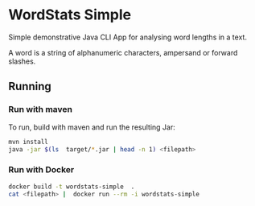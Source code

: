 
# WordStats Simple

Simple demonstrative Java CLI App for analysing word lengths in a text.

A word is a string of alphanumeric characters, ampersand or forward slashes.

## Running

### Run with maven

To run, build with maven and run the resulting Jar:
```bash
mvn install
java -jar $(ls  target/*.jar | head -n 1) <filepath>
```

### Run with Docker

```bash
docker build -t wordstats-simple  .
cat <filepath> |  docker run --rm -i wordstats-simple
```